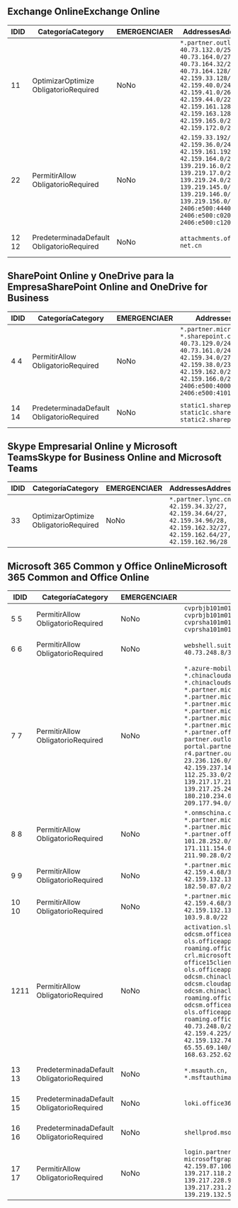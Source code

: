 <!--THIS FILE IS AUTOMATICALLY GENERATED. MANUAL CHANGES WILL BE OVERWRITTEN.-->
<!--Please contact the Office 365 Endpoints team with any questions.-->
<!--China endpoints version 2020033100-->
<!--File generated 2020-06-20 14:00:20.3123-->

## <a name="exchange-online"></a><span data-ttu-id="20f4f-101">Exchange Online</span><span class="sxs-lookup"><span data-stu-id="20f4f-101">Exchange Online</span></span>

<span data-ttu-id="20f4f-102">ID</span><span class="sxs-lookup"><span data-stu-id="20f4f-102">ID</span></span> | <span data-ttu-id="20f4f-103">Categoría</span><span class="sxs-lookup"><span data-stu-id="20f4f-103">Category</span></span> | <span data-ttu-id="20f4f-104">EMERGENCIA</span><span class="sxs-lookup"><span data-stu-id="20f4f-104">ER</span></span> | <span data-ttu-id="20f4f-105">Addresses</span><span class="sxs-lookup"><span data-stu-id="20f4f-105">Addresses</span></span> | <span data-ttu-id="20f4f-106">Puertos</span><span class="sxs-lookup"><span data-stu-id="20f4f-106">Ports</span></span>
-- | -------------------- | -- | ---------------------------------------------------------------------------------------------------------------------------------------------------------------------------------------------------------------------------------------------- | ------------------------
<span data-ttu-id="20f4f-107">1</span><span class="sxs-lookup"><span data-stu-id="20f4f-107">1</span></span> | <span data-ttu-id="20f4f-108">Optimizar</span><span class="sxs-lookup"><span data-stu-id="20f4f-108">Optimize</span></span><BR><span data-ttu-id="20f4f-109">Obligatorio</span><span class="sxs-lookup"><span data-stu-id="20f4f-109">Required</span></span> | <span data-ttu-id="20f4f-110">No</span><span class="sxs-lookup"><span data-stu-id="20f4f-110">No</span></span> | `*.partner.outlook.cn`<BR>`40.73.132.0/25, 40.73.164.0/27, 40.73.164.32/28, 40.73.164.128/25, 42.159.33.128/26, 42.159.40.0/24, 42.159.41.0/26, 42.159.44.0/22, 42.159.161.128/26, 42.159.163.128/25, 42.159.165.0/24, 42.159.172.0/22` | <span data-ttu-id="20f4f-111">**TCP:** 443, 80</span><span class="sxs-lookup"><span data-stu-id="20f4f-111">**TCP:** 443, 80</span></span>
<span data-ttu-id="20f4f-112">2</span><span class="sxs-lookup"><span data-stu-id="20f4f-112">2</span></span> | <span data-ttu-id="20f4f-113">Permitir</span><span class="sxs-lookup"><span data-stu-id="20f4f-113">Allow</span></span><BR><span data-ttu-id="20f4f-114">Obligatorio</span><span class="sxs-lookup"><span data-stu-id="20f4f-114">Required</span></span> | <span data-ttu-id="20f4f-115">No</span><span class="sxs-lookup"><span data-stu-id="20f4f-115">No</span></span> | `42.159.33.192/27, 42.159.36.0/24, 42.159.161.192/27, 42.159.164.0/24, 139.219.16.0/27, 139.219.17.0/24, 139.219.24.0/22, 139.219.145.0/27, 139.219.146.0/24, 139.219.156.0/22, 2406:e500:4440::/43, 2406:e500:c020::/44, 2406:e500:c120::/44` | <span data-ttu-id="20f4f-116">**TCP:** 25, 443, 53, 80</span><span class="sxs-lookup"><span data-stu-id="20f4f-116">**TCP:** 25, 443, 53, 80</span></span>
<span data-ttu-id="20f4f-117">12 </span><span class="sxs-lookup"><span data-stu-id="20f4f-117">12</span></span> | <span data-ttu-id="20f4f-118">Predeterminada</span><span class="sxs-lookup"><span data-stu-id="20f4f-118">Default</span></span><BR><span data-ttu-id="20f4f-119">Obligatorio</span><span class="sxs-lookup"><span data-stu-id="20f4f-119">Required</span></span> | <span data-ttu-id="20f4f-120">No</span><span class="sxs-lookup"><span data-stu-id="20f4f-120">No</span></span> | `attachments.office365-net.cn` | <span data-ttu-id="20f4f-121">**TCP:** 443, 80</span><span class="sxs-lookup"><span data-stu-id="20f4f-121">**TCP:** 443, 80</span></span>

## <a name="sharepoint-online-and-onedrive-for-business"></a><span data-ttu-id="20f4f-122">SharePoint Online y OneDrive para la Empresa</span><span class="sxs-lookup"><span data-stu-id="20f4f-122">SharePoint Online and OneDrive for Business</span></span>

<span data-ttu-id="20f4f-123">ID</span><span class="sxs-lookup"><span data-stu-id="20f4f-123">ID</span></span> | <span data-ttu-id="20f4f-124">Categoría</span><span class="sxs-lookup"><span data-stu-id="20f4f-124">Category</span></span> | <span data-ttu-id="20f4f-125">EMERGENCIA</span><span class="sxs-lookup"><span data-stu-id="20f4f-125">ER</span></span> | <span data-ttu-id="20f4f-126">Addresses</span><span class="sxs-lookup"><span data-stu-id="20f4f-126">Addresses</span></span> | <span data-ttu-id="20f4f-127">Puertos</span><span class="sxs-lookup"><span data-stu-id="20f4f-127">Ports</span></span>
-- | ------------------- | -- | --------------------------------------------------------------------------------------------------------------------------------------------------------------------------------------------------- | ----------------
<span data-ttu-id="20f4f-128">4 </span><span class="sxs-lookup"><span data-stu-id="20f4f-128">4</span></span> | <span data-ttu-id="20f4f-129">Permitir</span><span class="sxs-lookup"><span data-stu-id="20f4f-129">Allow</span></span><BR><span data-ttu-id="20f4f-130">Obligatorio</span><span class="sxs-lookup"><span data-stu-id="20f4f-130">Required</span></span> | <span data-ttu-id="20f4f-131">No</span><span class="sxs-lookup"><span data-stu-id="20f4f-131">No</span></span> | `*.partner.microsoftonline.cn, *.sharepoint.cn`<BR>`40.73.129.0/24, 40.73.161.0/24, 42.159.34.0/27, 42.159.38.0/23, 42.159.162.0/27, 42.159.166.0/23, 2406:e500:4000:2::/63, 2406:e500:4101:2::/64` | <span data-ttu-id="20f4f-132">**TCP:** 443, 80</span><span class="sxs-lookup"><span data-stu-id="20f4f-132">**TCP:** 443, 80</span></span>
<span data-ttu-id="20f4f-133">14 </span><span class="sxs-lookup"><span data-stu-id="20f4f-133">14</span></span> | <span data-ttu-id="20f4f-134">Predeterminada</span><span class="sxs-lookup"><span data-stu-id="20f4f-134">Default</span></span><BR><span data-ttu-id="20f4f-135">Obligatorio</span><span class="sxs-lookup"><span data-stu-id="20f4f-135">Required</span></span> | <span data-ttu-id="20f4f-136">No</span><span class="sxs-lookup"><span data-stu-id="20f4f-136">No</span></span> | `static1.sharepoint.cn, static1c.sharepoint.cn, static2.sharepoint.cn` | <span data-ttu-id="20f4f-137">**TCP:** 443, 80</span><span class="sxs-lookup"><span data-stu-id="20f4f-137">**TCP:** 443, 80</span></span>

## <a name="skype-for-business-online-and-microsoft-teams"></a><span data-ttu-id="20f4f-138">Skype Empresarial Online y Microsoft Teams</span><span class="sxs-lookup"><span data-stu-id="20f4f-138">Skype for Business Online and Microsoft Teams</span></span>

<span data-ttu-id="20f4f-139">ID</span><span class="sxs-lookup"><span data-stu-id="20f4f-139">ID</span></span> | <span data-ttu-id="20f4f-140">Categoría</span><span class="sxs-lookup"><span data-stu-id="20f4f-140">Category</span></span> | <span data-ttu-id="20f4f-141">EMERGENCIA</span><span class="sxs-lookup"><span data-stu-id="20f4f-141">ER</span></span> | <span data-ttu-id="20f4f-142">Addresses</span><span class="sxs-lookup"><span data-stu-id="20f4f-142">Addresses</span></span> | <span data-ttu-id="20f4f-143">Puertos</span><span class="sxs-lookup"><span data-stu-id="20f4f-143">Ports</span></span>
-- | -------------------- | -- | -------------------------------------------------------------------------------------------------------------------------------- | ----------------
<span data-ttu-id="20f4f-144">3</span><span class="sxs-lookup"><span data-stu-id="20f4f-144">3</span></span> | <span data-ttu-id="20f4f-145">Optimizar</span><span class="sxs-lookup"><span data-stu-id="20f4f-145">Optimize</span></span><BR><span data-ttu-id="20f4f-146">Obligatorio</span><span class="sxs-lookup"><span data-stu-id="20f4f-146">Required</span></span> | <span data-ttu-id="20f4f-147">No</span><span class="sxs-lookup"><span data-stu-id="20f4f-147">No</span></span> | `*.partner.lync.cn`<BR>`42.159.34.32/27, 42.159.34.64/27, 42.159.34.96/28, 42.159.162.32/27, 42.159.162.64/27, 42.159.162.96/28` | <span data-ttu-id="20f4f-148">**TCP:** 443, 80</span><span class="sxs-lookup"><span data-stu-id="20f4f-148">**TCP:** 443, 80</span></span>

## <a name="microsoft-365-common-and-office-online"></a><span data-ttu-id="20f4f-149">Microsoft 365 Common y Office Online</span><span class="sxs-lookup"><span data-stu-id="20f4f-149">Microsoft 365 Common and Office Online</span></span>

<span data-ttu-id="20f4f-150">ID</span><span class="sxs-lookup"><span data-stu-id="20f4f-150">ID</span></span> | <span data-ttu-id="20f4f-151">Categoría</span><span class="sxs-lookup"><span data-stu-id="20f4f-151">Category</span></span> | <span data-ttu-id="20f4f-152">EMERGENCIA</span><span class="sxs-lookup"><span data-stu-id="20f4f-152">ER</span></span> | <span data-ttu-id="20f4f-153">Addresses</span><span class="sxs-lookup"><span data-stu-id="20f4f-153">Addresses</span></span> | <span data-ttu-id="20f4f-154">Puertos</span><span class="sxs-lookup"><span data-stu-id="20f4f-154">Ports</span></span>
-- | ------------------- | -- | ---------------------------------------------------------------------------------------------------------------------------------------------------------------------------------------------------------------------------------------------------------------------------------------------------------------------------------------------------------------------------------------------------------------------------------------------------------------------------------------------------------------------------------------------------------------------------------------------------------------------------------------------------------------------------------------------------------------------------------------------------------------------------------------------------------------------------------------------------------------------------- | ----------------
<span data-ttu-id="20f4f-155">5 </span><span class="sxs-lookup"><span data-stu-id="20f4f-155">5</span></span> | <span data-ttu-id="20f4f-156">Permitir</span><span class="sxs-lookup"><span data-stu-id="20f4f-156">Allow</span></span><BR><span data-ttu-id="20f4f-157">Obligatorio</span><span class="sxs-lookup"><span data-stu-id="20f4f-157">Required</span></span> | <span data-ttu-id="20f4f-158">No</span><span class="sxs-lookup"><span data-stu-id="20f4f-158">No</span></span> | `cvprbjb101m01.keydelivery.mediaservices.chinacloudapi.cn, cvprbjb101m01.streaming.mediaservices.chinacloudapi.cn, cvprsha101m01.keydelivery.mediaservices.chinacloudapi.cn, cvprsha101m01.streaming.mediaservices.chinacloudapi.cn` | <span data-ttu-id="20f4f-159">**TCP:** 443, 80</span><span class="sxs-lookup"><span data-stu-id="20f4f-159">**TCP:** 443, 80</span></span>
<span data-ttu-id="20f4f-160">6 </span><span class="sxs-lookup"><span data-stu-id="20f4f-160">6</span></span> | <span data-ttu-id="20f4f-161">Permitir</span><span class="sxs-lookup"><span data-stu-id="20f4f-161">Allow</span></span><BR><span data-ttu-id="20f4f-162">Obligatorio</span><span class="sxs-lookup"><span data-stu-id="20f4f-162">Required</span></span> | <span data-ttu-id="20f4f-163">No</span><span class="sxs-lookup"><span data-stu-id="20f4f-163">No</span></span> | `webshell.suite.partner.microsoftonline.cn`<BR>`40.73.248.8/32, 40.73.252.10/32` | <span data-ttu-id="20f4f-164">**TCP:** 443, 80</span><span class="sxs-lookup"><span data-stu-id="20f4f-164">**TCP:** 443, 80</span></span>
<span data-ttu-id="20f4f-165">7 </span><span class="sxs-lookup"><span data-stu-id="20f4f-165">7</span></span> | <span data-ttu-id="20f4f-166">Permitir</span><span class="sxs-lookup"><span data-stu-id="20f4f-166">Allow</span></span><BR><span data-ttu-id="20f4f-167">Obligatorio</span><span class="sxs-lookup"><span data-stu-id="20f4f-167">Required</span></span> | <span data-ttu-id="20f4f-168">No</span><span class="sxs-lookup"><span data-stu-id="20f4f-168">No</span></span> | `*.azure-mobile.cn, *.chinacloudapi.cn, *.chinacloudapp.cn, *.chinacloud-mobile.cn, *.chinacloudsites.cn, *.partner.microsoftonline-m.cn, *.partner.microsoftonline-m.net.cn, *.partner.microsoftonline-m-i.cn, *.partner.microsoftonline-m-i.net.cn, *.partner.microsoftonline-p.net.cn, *.partner.microsoftonline-p-i.cn, *.partner.microsoftonline-p-i.net.cn, *.partner.officewebapps.cn, *.windowsazure.cn, partner.outlook.cn, portal.partner.microsoftonline.cdnsvc.com, r4.partner.outlook.cn`<BR>`23.236.126.0/24, 42.159.224.122/32, 42.159.233.91/32, 42.159.237.146/32, 42.159.238.120/32, 58.68.168.0/24, 112.25.33.0/24, 123.150.49.0/24, 125.65.247.0/24, 139.217.17.219/32, 139.217.19.156/32, 139.217.21.3/32, 139.217.25.244/32, 171.107.84.0/24, 180.210.232.0/24, 180.210.234.0/24, 209.177.86.0/24, 209.177.90.0/24, 209.177.94.0/24, 222.161.226.0/24` | <span data-ttu-id="20f4f-169">**TCP:** 443, 80</span><span class="sxs-lookup"><span data-stu-id="20f4f-169">**TCP:** 443, 80</span></span>
<span data-ttu-id="20f4f-170">8 </span><span class="sxs-lookup"><span data-stu-id="20f4f-170">8</span></span> | <span data-ttu-id="20f4f-171">Permitir</span><span class="sxs-lookup"><span data-stu-id="20f4f-171">Allow</span></span><BR><span data-ttu-id="20f4f-172">Obligatorio</span><span class="sxs-lookup"><span data-stu-id="20f4f-172">Required</span></span> | <span data-ttu-id="20f4f-173">No</span><span class="sxs-lookup"><span data-stu-id="20f4f-173">No</span></span> | `*.onmschina.cn, *.partner.microsoftonline.net.cn, *.partner.microsoftonline-i.cn, *.partner.microsoftonline-i.net.cn, *.partner.office365.cn`<BR>`101.28.252.0/24, 115.231.150.0/24, 123.235.32.0/24, 171.111.154.0/24, 175.6.10.0/24, 180.210.229.0/24, 211.90.28.0/24` | <span data-ttu-id="20f4f-174">**TCP:** 443, 80</span><span class="sxs-lookup"><span data-stu-id="20f4f-174">**TCP:** 443, 80</span></span>
<span data-ttu-id="20f4f-175">9 </span><span class="sxs-lookup"><span data-stu-id="20f4f-175">9</span></span> | <span data-ttu-id="20f4f-176">Permitir</span><span class="sxs-lookup"><span data-stu-id="20f4f-176">Allow</span></span><BR><span data-ttu-id="20f4f-177">Obligatorio</span><span class="sxs-lookup"><span data-stu-id="20f4f-177">Required</span></span> | <span data-ttu-id="20f4f-178">No</span><span class="sxs-lookup"><span data-stu-id="20f4f-178">No</span></span> | `*.partner.microsoftonline-p.cn`<BR>`42.159.4.68/32, 42.159.4.200/32, 42.159.7.156/32, 42.159.132.138/32, 42.159.133.17/32, 42.159.135.78/32, 182.50.87.0/24` | <span data-ttu-id="20f4f-179">**TCP:** 443, 80</span><span class="sxs-lookup"><span data-stu-id="20f4f-179">**TCP:** 443, 80</span></span>
<span data-ttu-id="20f4f-180">10  </span><span class="sxs-lookup"><span data-stu-id="20f4f-180">10</span></span> | <span data-ttu-id="20f4f-181">Permitir</span><span class="sxs-lookup"><span data-stu-id="20f4f-181">Allow</span></span><BR><span data-ttu-id="20f4f-182">Obligatorio</span><span class="sxs-lookup"><span data-stu-id="20f4f-182">Required</span></span> | <span data-ttu-id="20f4f-183">No</span><span class="sxs-lookup"><span data-stu-id="20f4f-183">No</span></span> | `*.partner.microsoftonline.cn`<BR>`42.159.4.68/32, 42.159.4.200/32, 42.159.7.156/32, 42.159.132.138/32, 42.159.133.17/32, 42.159.135.78/32, 103.9.8.0/22` | <span data-ttu-id="20f4f-184">**TCP:** 443, 80</span><span class="sxs-lookup"><span data-stu-id="20f4f-184">**TCP:** 443, 80</span></span>
<span data-ttu-id="20f4f-185">12</span><span class="sxs-lookup"><span data-stu-id="20f4f-185">11</span></span> | <span data-ttu-id="20f4f-186">Permitir</span><span class="sxs-lookup"><span data-stu-id="20f4f-186">Allow</span></span><BR><span data-ttu-id="20f4f-187">Obligatorio</span><span class="sxs-lookup"><span data-stu-id="20f4f-187">Required</span></span> | <span data-ttu-id="20f4f-188">No</span><span class="sxs-lookup"><span data-stu-id="20f4f-188">No</span></span> | `activation.sls.microsoft.com, bjb-odcsm.officeapps.partner.office365.cn, bjb-ols.officeapps.partner.office365.cn, bjb-roaming.officeapps.partner.office365.cn, crl.microsoft.com, odc.officeapps.live.com, office15client.microsoft.com, officecdn.microsoft.com, ols.officeapps.partner.office365.cn, osi-prod-bjb01-odcsm.chinacloudapp.cn, osiprod-scus01-odcsm.cloudapp.net, osi-prod-sha01-odcsm.chinacloudapp.cn, roaming.officeapps.partner.office365.cn, sha-odcsm.officeapps.partner.office365.cn, sha-ols.officeapps.partner.office365.cn, sha-roaming.officeapps.partner.office365.cn`<BR>`40.73.248.0/21, 42.159.4.45/32, 42.159.4.50/32, 42.159.4.225/32, 42.159.7.13/32, 42.159.132.73/32, 42.159.132.74/32, 42.159.132.75/32, 65.52.98.231/32, 65.55.69.140/32, 65.55.227.140/32, 70.37.81.47/32, 168.63.252.62/32` | <span data-ttu-id="20f4f-189">**TCP:** 443, 80</span><span class="sxs-lookup"><span data-stu-id="20f4f-189">**TCP:** 443, 80</span></span>
<span data-ttu-id="20f4f-190">13 </span><span class="sxs-lookup"><span data-stu-id="20f4f-190">13</span></span> | <span data-ttu-id="20f4f-191">Predeterminada</span><span class="sxs-lookup"><span data-stu-id="20f4f-191">Default</span></span><BR><span data-ttu-id="20f4f-192">Obligatorio</span><span class="sxs-lookup"><span data-stu-id="20f4f-192">Required</span></span> | <span data-ttu-id="20f4f-193">No</span><span class="sxs-lookup"><span data-stu-id="20f4f-193">No</span></span> | `*.msauth.cn, *.msauthimages.cn, *.msftauth.cn, *.msftauthimages.cn` | <span data-ttu-id="20f4f-194">**TCP:** 443, 80</span><span class="sxs-lookup"><span data-stu-id="20f4f-194">**TCP:** 443, 80</span></span>
<span data-ttu-id="20f4f-195">15 </span><span class="sxs-lookup"><span data-stu-id="20f4f-195">15</span></span> | <span data-ttu-id="20f4f-196">Predeterminada</span><span class="sxs-lookup"><span data-stu-id="20f4f-196">Default</span></span><BR><span data-ttu-id="20f4f-197">Obligatorio</span><span class="sxs-lookup"><span data-stu-id="20f4f-197">Required</span></span> | <span data-ttu-id="20f4f-198">No</span><span class="sxs-lookup"><span data-stu-id="20f4f-198">No</span></span> | `loki.office365.cn` | <span data-ttu-id="20f4f-199">**TCP:** 443</span><span class="sxs-lookup"><span data-stu-id="20f4f-199">**TCP:** 443</span></span>
<span data-ttu-id="20f4f-200">16 </span><span class="sxs-lookup"><span data-stu-id="20f4f-200">16</span></span> | <span data-ttu-id="20f4f-201">Predeterminada</span><span class="sxs-lookup"><span data-stu-id="20f4f-201">Default</span></span><BR><span data-ttu-id="20f4f-202">Obligatorio</span><span class="sxs-lookup"><span data-stu-id="20f4f-202">Required</span></span> | <span data-ttu-id="20f4f-203">No</span><span class="sxs-lookup"><span data-stu-id="20f4f-203">No</span></span> | `shellprod.msocdn.com` | <span data-ttu-id="20f4f-204">**TCP:** 443</span><span class="sxs-lookup"><span data-stu-id="20f4f-204">**TCP:** 443</span></span>
<span data-ttu-id="20f4f-205">17 </span><span class="sxs-lookup"><span data-stu-id="20f4f-205">17</span></span> | <span data-ttu-id="20f4f-206">Permitir</span><span class="sxs-lookup"><span data-stu-id="20f4f-206">Allow</span></span><BR><span data-ttu-id="20f4f-207">Obligatorio</span><span class="sxs-lookup"><span data-stu-id="20f4f-207">Required</span></span> | <span data-ttu-id="20f4f-208">No</span><span class="sxs-lookup"><span data-stu-id="20f4f-208">No</span></span> | `login.partner.microsoftonline.cn, microsoftgraph.chinacloudapi.cn`<BR>`42.159.87.106/32, 42.159.92.96/32, 139.217.115.121/32, 139.217.118.25/32, 139.217.118.46/32, 139.217.118.54/32, 139.217.228.95/32, 139.217.231.198/32, 139.217.231.208/32, 139.217.231.219/32, 139.219.132.56/32, 139.219.133.182/32` | <span data-ttu-id="20f4f-209">**TCP:** 443, 80</span><span class="sxs-lookup"><span data-stu-id="20f4f-209">**TCP:** 443, 80</span></span>
